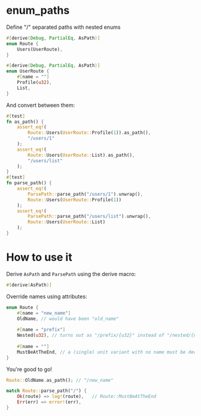 # enum_paths

Define "/" separated paths with nested enums

```rust
#[derive(Debug, PartialEq, AsPath)]
enum Route {
    Users(UserRoute),
}

#[derive(Debug, PartialEq, AsPath)]
enum UserRoute {
    #[name = ""]
    Profile(u32),
    List,
}
```
And convert between them:
```rust
#[test]
fn as_path() {
    assert_eq!(
        Route::Users(UserRoute::Profile(1)).as_path(),
        "/users/1"
    );
    assert_eq!(
        Route::Users(UserRoute::List).as_path(),
        "/users/list"
    );
}
#[test]
fn parse_path() {
    assert_eq!(
        ParsePath::parse_path("/users/1").unwrap(),
        Route::Users(UserRoute::Profile(1))
    );
    assert_eq!(
        ParsePath::parse_path("/users/list").unwrap(),
        Route::Users(UserRoute::List)
    );
}
```
# How to use it
Derive `AsPath` and `ParsePath` using the derive macro:
```rust
#[derive(AsPath)]
```
Override names using attributes:
```rust
enum Route {
    #[name = "new_name"]
    OldName, // would have been "old_name"
    
    #[name = "prefix"]
    Nested(u32), // turns out as "/prefix/{u32}" instead of "/nested/{u32}"
    
    #[name = ""]
    MustBeAtTheEnd, // a (single) unit variant with no name must be declared last
}
```
You're good to go!
```rust
Route::OldName.as_path(); // "/new_name"

match Route::parse_path("/") {
    Ok(route) => log!(route),   // Route::MustBeAtTheEnd
    Err(err) => error!(err),
}
```
